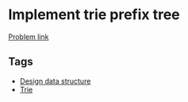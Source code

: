 # Implement trie prefix tree

[Problem link](https://leetcode.com/problems/implement-trie-prefix-tree)

## Tags

* [Design data structure](/README.md#Design_data_structure)
* [Trie](/README.md#Trie)

